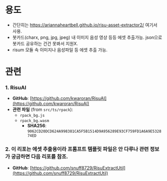 # 용도
- 간단히는 https://ariannaheartbell.github.io/risu-asset-extractor2/ 여기서 사용.
- 봇카드(charx, png, jpg, jpeg) 내 이미지 음성 영상 등등 에셋 추출가능. json으로 봇카드 공유하는 건건 못봐서 지원X.
- risum 모듈 속 이미지나 음성파일 등 에셋 추출 가능. 

# 관련

### 1. RisuAI
- **GitHub**: [https://github.com/kwaroran/RisuAI](https://github.com/kwaroran/RisuAI)
- **관련 파일** (from `src/ts/rpack`):
  - `rpack_bg.js`
  - `rpack_bg.wasm`  
    - **SHA256**: `9062CD20DCD624A998381CA5F5B1514D9A956289E93CF759FD1A6A9E532874ED`


### 2. 이 리포는 에셋 추출용이라 프롬프트 템플릿 파일은 안 다루나 관련 정보가 궁금하면 다음 리포를 참조.
- **GitHub**: [https://github.com/snuff8729/RisuExtractUtil](https://github.com/snuff8729/RisuExtractUtil)
